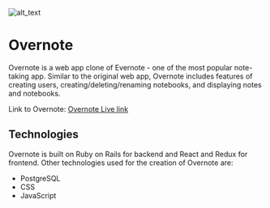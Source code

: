 
![alt_text](https://github.com/shinara03/Overnote/tree/master/app/assets/images/readMe/overnote.png)

# Overnote 

<!-- ## [Overnote Live link](https://evernote-clone-fsp.herokuapp.com/#/) -->
Overnote is a web app clone of Evernote - one of the most popular note-taking app. Similar to the original web app, Overnote includes features of creating users, creating/deleting/renaming notebooks, and displaying notes and notebooks. 

Link to Overnote: [Overnote Live link](https://evernote-clone-fsp.herokuapp.com/#/) 

## Technologies

Overnote is built on Ruby on Rails for backend and React and Redux for frontend. Other technologies used for the creation of Overnote are: 
* PostgreSQL
* CSS
* JavaScript 




 <!-- With the base of Rails for backend and React and Redux for frontend,  -->